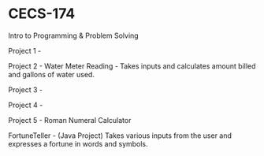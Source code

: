 # CECS-174
Intro to Programming &amp; Problem Solving

Project 1 - 

Project 2 - Water Meter Reading - Takes inputs and calculates amount billed and gallons of water used.

Project 3 -

Project 4 -

Project 5 - Roman Numeral Calculator

FortuneTeller - (Java Project) Takes various inputs from the user and expresses a fortune in words and symbols. 
